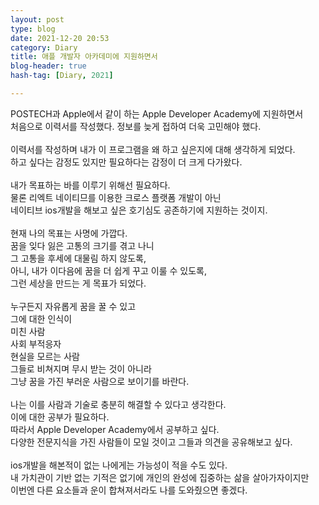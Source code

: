 ```yaml
---
layout: post
type: blog
date: 2021-12-20 20:53
category: Diary
title: 애플 개발자 아카데미에 지원하면서
blog-header: true
hash-tag: [Diary, 2021]

---
```



POSTECH과 Apple에서 같이 하는 Apple Developer Academy에 지원하면서<br>
처음으로 이력서를 작성했다. 정보를 늦게 접하여 더욱 고민해야 했다.<br>
<br>
이력서를 작성하며 내가 이 프로그램을 왜 하고 싶은지에 대해 생각하게 되었다.<br>
하고 싶다는 감정도 있지만 필요하다는 감정이 더 크게 다가왔다.<br>
<br>
내가 목표하는 바를 이루기 위해선 필요하다.<br>
물론 리엑트 네이티므를 이용한 크로스 플랫폼 개발이 아닌 <br>
네이티브 ios개발을 해보고 싶은 호기심도 공존하기에 지원하는 것이지.<br>
<br>
현재 나의 목표는 사명에 가깝다.<br>
꿈을 잊다 잃은 고통의 크기를 겪고 나니<br>
그 고통을 후세에 대물림 하지 않도록,<br>
아니, 내가 이다음에 꿈을 더 쉽게 꾸고 이룰 수 있도록,<br>
그런 세상을 만드는 게 목표가 되었다.<br>
<br>
누구든지 자유롭게 꿈을 꿀 수 있고<br>
그에 대한 인식이<br>
미친 사람<br>
사회 부적응자<br>
현실을 모르는 사람<br>
그들로 비쳐지며 무시 받는 것이 아니라<br>
그냥 꿈을 가진 부러운 사람으로 보이기를 바란다.<br>
<br>
나는 이를 사람과 기술로 충분히 해결할 수 있다고 생각한다.<br>
이에 대한 공부가 필요하다.<br>
따라서 Apple Developer Academy에서 공부하고 싶다.<br>
다양한 전문지식을 가진 사람들이 모일 것이고 그들과 의견을 공유해보고 싶다.<br>
<br>
ios개발을 해본적이 없는 나에게는 가능성이 적을 수도 있다.<br>
내 가치관이 기반 없는 기적은 없기에 개인의 완성에 집중하는 삶을 살아가자이지만<br>
이번엔 다른 요소들과 운이 합쳐져서라도 나를 도와줬으면 좋겠다.<br>
<br>
